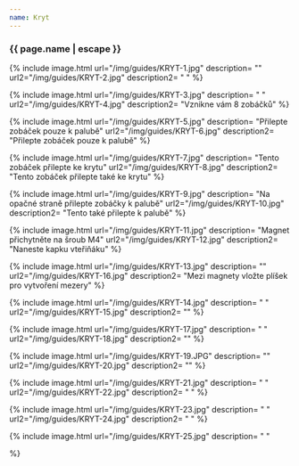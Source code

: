 ```yaml
---
name: Kryt
---
```

### {{ page.name | escape }}


{% include image.html
    url="/img/guides/KRYT-1.jpg"
    description=
        ""
    url2="/img/guides/KRYT-2.jpg"
    description2=
        " "
%}

{% include image.html
    url="/img/guides/KRYT-3.jpg"
    description=
        " "
    url2="/img/guides/KRYT-4.jpg"
    description2=
        "Vznikne vám 8 zobáčků"
%}

{% include image.html
    url="/img/guides/KRYT-5.jpg"
    description=
        "Přilepte zobáček pouze k palubě"
    url2="/img/guides/KRYT-6.jpg"
    description2=
        "Přilepte zobáček pouze k palubě"
%}

{% include image.html
    url="/img/guides/KRYT-7.jpg"
    description=
        "Tento zobáček přilepte ke krytu"
    url2="/img/guides/KRYT-8.jpg"
    description2=
        "Tento zobáček přilepte také ke krytu"
%}

{% include image.html
    url="/img/guides/KRYT-9.jpg"
    description=
        "Na opačné straně přilepte zobáčky k palubě"
    url2="/img/guides/KRYT-10.jpg"
    description2=
        "Tento také přilepte k palubě"
%}

{% include image.html
    url="/img/guides/KRYT-11.jpg"
    description=
        "Magnet přichytněte na šroub M4"
    url2="/img/guides/KRYT-12.jpg"
    description2=
        "Naneste kapku vteřiňáku"
%}

{% include image.html
    url="/img/guides/KRYT-13.jpg"
    description=
        ""
    url2="/img/guides/KRYT-16.jpg"
    description2=
        "Mezi magnety vložte plíšek pro vytvoření mezery"
%}

{% include image.html
    url="/img/guides/KRYT-14.jpg"
    description=
        " "
    url2="/img/guides/KRYT-15.jpg"
    description2=
        ""
%}

{% include image.html
    url="/img/guides/KRYT-17.jpg"
    description=
        " "
    url2="/img/guides/KRYT-18.jpg"
    description2=
        ""
%}

{% include image.html
    url="/img/guides/KRYT-19.JPG"
    description=
        ""
    url2="/img/guides/KRYT-20.jpg"
    description2=
        ""
%}

{% include image.html
    url="/img/guides/KRYT-21.jpg"
    description=
        " "
    url2="/img/guides/KRYT-22.jpg"
    description2=
        " "
%}

{% include image.html
    url="/img/guides/KRYT-23.jpg"
    description=
        " "
    url2="/img/guides/KRYT-24.jpg"
    description2=
        " "
%}

{% include image.html
    url="/img/guides/KRYT-25.jpg"
    description=
        " "

%}